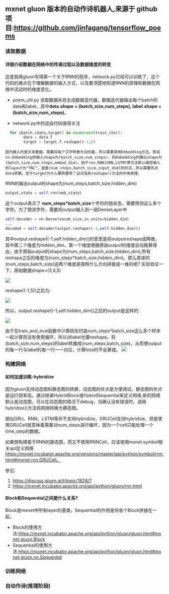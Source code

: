 ## mxnet gluon 版本的自动作诗机器人,来源于 github项目:https://github.com/jinfagang/tensorflow_poems
### 读取数据
#### 详细介绍数据在网络中的传递过程以及数据维度的转变
这是我用gluon写得第一个关于RNN的程序，network.py已经可以训练了，这个代码的难点在于理解数据的输入方式，以及要清楚地知道RNN的原理和数据在网络中流动时的维度变化。

- poem_util.py 读取数据并且生成数据迭代器，数据迭代器输出每个batch的data和label，其中**data.shape = (batch_size,num_steps), label.shape = (batch_size,num_steps)**。

- network.py中的这段代码值得关注
```python
  for ibatch,(data,target) in enumerate(train_iter):
        data = data.T
        target = target.T.reshape((-1,))
```
    因为输入的是文本数据，需要将每个汉字转换为词向量，所以需要调用Embedding方法，假设nn.Embedding的输入shape为(batch_size,num_steps)，则Embedding的输出shape为(batch_size,num_steps,embed_dim)。由于rnn.RNN(GRN,LSTM)等方法默认接受输入的layout为"TNC"，就是(num_steps,batch_size,input_dim)的形式，所以需要先对data转置。至于target为什么要转置呢？这涉及到reshape()方法的作用原理。


RNN的输出output的shape为(num_steps,batch_size,hidden_dim)
```python
output,state = self.rnn(emb,state)
```
这个output表示了 **num_steps\*batch_size**个字符的隐状态，需要预测这么多个字符。为了预测字符，需要将output输入到一层DenseLayer中
```python
self.decoder = nn.Dense(vocab_size,in_units=hidden_dim)
...
decoded = self.decoder(output.reshape((-1,self.hidden_dim)))
```
其中output.reshape((-1,self.hidden_dim))的意思是将outputreshape成两维，其中第二个维度为hidden_dim，第一个维度根据原始output的维度自动推算得出，由于原始output的shape为(num_steps,batch_size,hidden_dim),所有reshape之后的维度为(num_steps*batch_size,hidden_dim)。那么原来的(num_steps,batch_size)这两个维度是按照什么方向拼接成一维的呢?
实验验证一下，原始数据shape=(3,4,5)

![](http://7xiegr.com1.z0.glb.clouddn.com/reshape1.PNG)

reshape((-1,5))之后为:

![](http://7xiegr.com1.z0.glb.clouddn.com/reshape2.PNG)

所以，output.reshape((-1,self.hidden_dim))之后的output是这样的:

![](http://7xiegr.com1.z0.glb.clouddn.com/reshape3.PNG)

由于在train_and_eval函数中计算损失时是num_steps*batch_size这么多个样本一起计算而没有使用循环，所以对label也要reshape，将(batch_size,num_steps)的label转置成(num_steps,batch_size)。从而使output的每一行与label的每一行一一对应，计算loss时不会算错。
![](http://7xiegr.com1.z0.glb.clouddn.com/reshape4.png)





### 构建网络
#### 如何加速训练-hybridize

因为gluon支持动态图和静态图的转换，动态图的优点是方便调试，静态图的优点是运行效率高。通过继承HybridBlock或HybridSequential来定义网络,新的网络默认是动态图，可以在动态图的情况下debug，当确认没有错误时，调用hybridize()方法将网络转换为静态图。

貌似GRU、RNN、LSTM等并不支持hybridize，GRUCell支持hybridize。但是使用GRUCell就意味着需要对num_steps进行循环，因为一个cell只能处理一个time\_step的数据。

如果想构建基于RNN的静态图，而又不使用RNNCell，应该使用mxnet.symbol相关api定义网络 https://mxnet.incubator.apache.org/versions/master/api/python/symbol/rnn.html#mxnet.rnn.GRUCell。

参见:
1. https://discuss.gluon.ai/t/topic/1828/7
2. https://mxnet.incubator.apache.org/api/python/gluon/rnn.html
#### Block和Sequential之间是什么关系?
Block是mxnet中所有layer的基类，Sequential的作用是将各个Block拼接在一起。
- Block的使用方法:https://mxnet.incubator.apache.org/api/python/gluon/gluon.html#mxnet.gluon.Block
- Sequential的使用方法:https://mxnet.incubator.apache.org/api/python/gluon/gluon.html#mxnet.gluon.nn.Sequential


### 训练网络
### 自动作诗(推理阶段)

